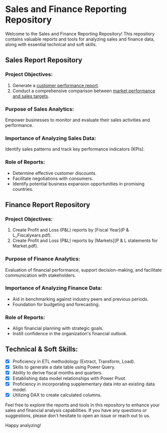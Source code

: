 # Sales and Finance Reporting Repository

Welcome to the Sales and Finance Reporting Repository! This repository contains valuable reports and tools for analyzing sales and finance data, along with essential technical and soft skills.

## Sales Report Repository

### Project Objectives:
1. Generate a [customer performance report](Customer_net_sales_performance_report.pdf).
2. Conduct a comprehensive comparison between [market performance and sales targets](Market_Performance_report.pdf).

### Purpose of Sales Analytics:
Empower businesses to monitor and evaluate their sales activities and performance.

### Importance of Analyzing Sales Data:
Identify sales patterns and track key performance indicators (KPIs).

### Role of Reports:
- Determine effective customer discounts.
- Facilitate negotiations with consumers.
- Identify potential business expansion opportunities in promising countries.

## Finance Report Repository

### Project Objectives:
1. Create Profit and Loss (P&L) reports by [Fiscal Year](P & L_Fiscalyears.pdf).
2. Create Profit and Loss (P&L) reports by [Markets](P & L statements for Market.pdf).

### Purpose of Finance Analytics:
Evaluation of financial performance, support decision-making, and facilitate communication with stakeholders.

### Importance of Analyzing Finance Data:
- Aid in benchmarking against industry peers and previous periods.
- Foundation for budgeting and forecasting.

### Role of Reports:
- Align financial planning with strategic goals.
- Instill confidence in the organization's financial outlook.

## Technical & Soft Skills:
- [x] Proficiency in ETL methodology (Extract, Transform, Load).
- [x] Skills to generate a date table using Power Query.
- [x] Ability to derive fiscal months and quarters.
- [x] Establishing data model relationships with Power Pivot.
- [x] Proficiency in incorporating supplementary data into an existing data model.
- [x] Utilizing DAX to create calculated columns.

Feel free to explore the reports and tools in this repository to enhance your sales and financial analysis capabilities. If you have any questions or suggestions, please don't hesitate to open an issue or reach out to us.

Happy analyzing!
